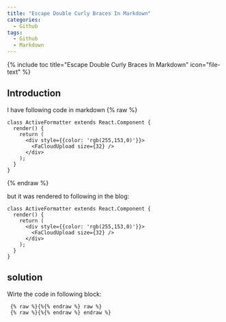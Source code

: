 ```yaml
---
title: "Escape Double Curly Braces In Markdown"
categories:
  - Github
tags:
  - Github
  - Markdown
---
```


{% include toc title="Escape Double Curly Braces In Markdown" icon="file-text" %}

## Introduction

I have following code in markdown 
 {% raw %}
```
class ActiveFormatter extends React.Component {
  render() {
    return (
      <div style={{color: 'rgb(255,153,0)'}}>
        <FaCloudUpload size={32} />
      </div>
    );
  }
}
```
 {% endraw %}
 
but it was rendered to following in the blog:

```
class ActiveFormatter extends React.Component {
  render() {
    return (
      <div style={{color: 'rgb(255,153,0)'}}>
        <FaCloudUpload size={32} />
      </div>
    );
  }
}
```


## solution

Wirte the code in following block:

```
 {% raw %}{%{% endraw %} raw %}
 {% raw %}{%{% endraw %} endraw %}
```
